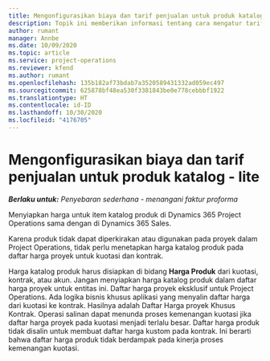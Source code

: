 ```yaml
---
title: Mengonfigurasikan biaya dan tarif penjualan untuk produk katalog - lite
description: Topik ini memberikan informasi tentang cara mengatur tarif biaya dan penjualan untuk item dalam katalog produk.
author: rumant
manager: Annbe
ms.date: 10/09/2020
ms.topic: article
ms.service: project-operations
ms.reviewer: kfend
ms.author: rumant
ms.openlocfilehash: 135b182af73bdab7a3520589431332ad059ec497
ms.sourcegitcommit: 625878bf48ea530f3381843be0e778cebbbf1922
ms.translationtype: HT
ms.contentlocale: id-ID
ms.lasthandoff: 10/30/2020
ms.locfileid: "4176705"
---
```

# <a name="set-up-cost-and-sales-rates-for-catalog-products---lite"></a>Mengonfigurasikan biaya dan tarif penjualan untuk produk katalog - lite

_**Berlaku untuk:** Penyebaran sederhana - menangani faktur proforma_


Menyiapkan harga untuk item katalog produk di Dynamics 365 Project Operations sama dengan di Dynamics 365 Sales.

Karena produk tidak dapat diperkirakan atau digunakan pada proyek dalam Project Operations, tidak perlu menetapkan harga katalog produk pada daftar harga proyek untuk kuotasi dan kontrak.

Harga katalog produk harus disiapkan di bidang **Harga Produk** dari kuotasi, kontrak, atau akun. Jangan menyiapkan harga katalog produk dalam daftar harga proyek untuk entitas ini. Daftar harga proyek eksklusif untuk Project Operations. Ada logika bisnis khusus aplikasi yang menyalin daftar harga dari kuotasi ke kontrak. Hasilnya adalah Daftar Harga proyek Khusus Kontrak. Operasi salinan dapat menunda proses kemenangan kuotasi jika daftar harga proyek pada kuotasi menjadi terlalu besar. Daftar harga produk tidak disalin untuk membuat daftar harga kustom pada kontrak. Ini berarti bahwa daftar harga produk tidak berdampak pada kinerja proses kemenangan kuotasi.
